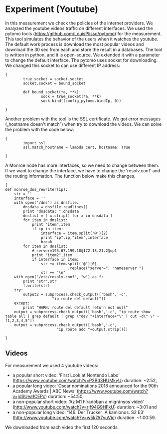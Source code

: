 
# Experiment (Youtube)
In this measurement we check the policies of the internet providers. We analyzed the youtube videos traffic on different interfaces. We used the pytomo tools (https://github.com/LouisPlisso/pytomo) for the measurement. This tool simulates the behavior of the users when it watches the youtube. The default work process is download the most popular videos and download the 30 sec from each and store the result in a databases. The tool is written in python, and it is open-source. We extended it with a parameter to change the default interface. The pytomo uses socket for downloading. We changed this socket to can use different IP address:

```
{
        true_socket = socket.socket
        socket.socket = bound_socket

        def bound_socket(*a, **k):
                sock = true_socket(*a, **k)
                sock.bind((config_pytomo.bindIp, 0))

}
```

Another problem with the tool is the SSL certificate. We got error messages („hostname doesn't match”) when try to download the videos. We can solve the problem with the code below:
```
{
        import ssl
        ssl.match_hostname = lambda cert, hostname: True

}
```

A Monroe node has more interfaces, so we need to change between them. If we want to change the interface, we have to change the ‘resolv.conf’ and the routing information.  The function below make this changes.

```
{
def monroe_dns_rewriter(ip):
	str = ''
	interface = ''
	with open('/dns') as dnsfile:
		dnsdata = dnsfile.readlines()
		print "dnsdata: ",dnsdata
		dnslist = [ x.strip() for x in dnsdata ]
		for item in dnslist:
			print "item",item
			if ip in item:
				interface = item.split('@')[2]
				print "ip",ip,"item",interface
				break
		for item in dnslist:
			# server=195.67.199.18@172.18.21.2@op1
			print "item2",item
			if interface in item:
				str += item.split('@')[0]
                            .replace("server=", "nameserver ")
				str += "\n"
	with open("/etc/resolv.conf", "w") as f:
		print "str",str
		f.write(str)
	try:
		output2 = subprocess.check_output(['bash','-c',
                     "ip route del default"])
	except:
		print "WARN: route del default return not null"
	output = subprocess.check_output(['bash','-c', "ip route show table all | grep default | grep \"dev "+interface+"\" | cut -d\" \" -f1,2,3,4,5"])
	output = subprocess.check_output(['bash','-c', 
                       "ip route add "+output.strip()])

}
```

## Videos

For measurement we used 4 youtube videos:
* a popular short video: ‘First Look at Nontendo Labo’ (https://www.youtube.com/watch?v=P3Bd3HUMkyU) duration: ~2:52, 
* a popular long video: ‘Oscar nominations 2018 announced for the 90th Academy Awards | ABC News’ (https://www.youtube.com/watch?v=jdSUea1CEPc) duration: ~54:50, 
* a non-popular short video: ‘Az M1 híradóban a migránsos videó’ (http://www.youtube.com/watch?v=rjf94G9HFkU) duration: ~3:01 and 
* a non-popular long video: ‘146. Der Trucker .A kamionos. S2 E3’ (http://www.youtube.com/watch?v=w5k7A7vuVic) duration: ~1:00:59. 

We downloaded from each video the first 120 seconds. 


